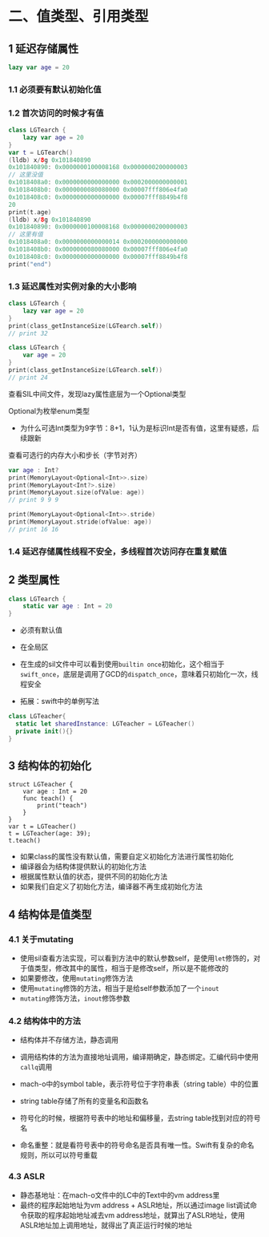 # 二、值类型、引用类型

## 1 延迟存储属性

```swift
lazy var age = 20
```

### 1.1 必须要有默认初始化值

### 1.2 首次访问的时候才有值

```swift
class LGTearch {
    lazy var age = 20
}
var t = LGTearch()
(lldb) x/8g 0x101840890
0x101840890: 0x0000000100008168 0x0000000200000003
// 这里没值
0x1018408a0: 0x0000000000000000 0x0002000000000001
0x1018408b0: 0x0000000080080000 0x00007fff806e4fa0
0x1018408c0: 0x0000000000000000 0x00007fff8849b4f8
20
print(t.age)
(lldb) x/8g 0x101840890
0x101840890: 0x0000000100008168 0x0000000200000003
// 这里有值
0x1018408a0: 0x0000000000000014 0x0002000000000000
0x1018408b0: 0x0000000080080000 0x00007fff806e4fa0
0x1018408c0: 0x0000000000000000 0x00007fff8849b4f8
print("end")
```

### 1.3 延迟属性对实例对象的大小影响

```swift
class LGTearch {
    lazy var age = 20
}
print(class_getInstanceSize(LGTearch.self))
// print 32

class LGTearch {
    var age = 20
}
print(class_getInstanceSize(LGTearch.self))
// print 24
```

查看SIL中间文件，发现lazy属性底层为一个Optional类型

Optional为枚举enum类型

* 为什么可选Int类型为9字节：8+1，1认为是标识Int是否有值，这里有疑惑，后续跟新

查看可选行的内存大小和步长（字节对齐）

```swift
var age : Int?
print(MemoryLayout<Optional<Int>>.size)
print(MemoryLayout<Int?>.size)
print(MemoryLayout.size(ofValue: age))
// print 9 9 9 

print(MemoryLayout<Optional<Int>>.stride)
print(MemoryLayout.stride(ofValue: age))
// print 16 16
```

### 1.4 延迟存储属性线程不安全，多线程首次访问存在重复赋值

## 2 类型属性

```swift
class LGTearch {
    static var age : Int = 20
}
```

* 必须有默认值

* 在全局区
* 在生成的sil文件中可以看到使用`builtin once`初始化，这个相当于`swift_once`，底层是调用了GCD的`dispatch_once`，意味着只初始化一次，线程安全
* 拓展：swift中的单例写法

```swift
class LGTeacher{
  static let sharedInstance: LGTeacher = LGTeacher() 
  private init(){}
}
```

## 3 结构体的初始化

```swi
struct LGTeacher {
    var age : Int = 20
    func teach() {
        print("teach")
    }
}
var t = LGTeacher()
t = LGTeacher(age: 39);
t.teach()
```

* 如果class的属性没有默认值，需要自定义初始化方法进行属性初始化
* 编译器会为结构体提供默认的初始化方法
* 根据属性默认值的状态，提供不同的初始化方法
* 如果我们自定义了初始化方法，编译器不再生成初始化方法

## 4 结构体是值类型

### 4.1 关于mutating

* 使用sil查看方法实现，可以看到方法中的默认参数self，是使用`let`修饰的，对于值类型，修改其中的属性，相当于是修改self，所以是不能修改的
* 如果要修改，使用`mutating`修饰方法
* 使用`mutating`修饰的方法，相当于是给self参数添加了一个`inout`
* `mutating`修饰方法，`inout`修饰参数

### 4.2 结构体中的方法

* 结构体并不存储方法，静态调用

* 调用结构体的方法为直接地址调用，编译期确定，静态绑定。汇编代码中使用`callq`调用
* mach-o中的symbol table，表示符号位于字符串表（string table）中的位置
* string table存储了所有的变量名和函数名
* 符号化的时候，根据符号表中的地址和偏移量，去string table找到对应的符号名
* 命名重整：就是看符号表中的符号命名是否具有唯一性。Swift有复杂的命名规则，所以可以符号重载

### 4.3 ASLR

* 静态基地址：在mach-o文件中的LC中的Text中的vm address里
* 最终的程序起始地址为vm address + ASLR地址，所以通过image list调试命令获取的程序起始地址减去vm address地址，就算出了ASLR地址，使用ASLR地址加上调用地址，就得出了真正运行时候的地址

